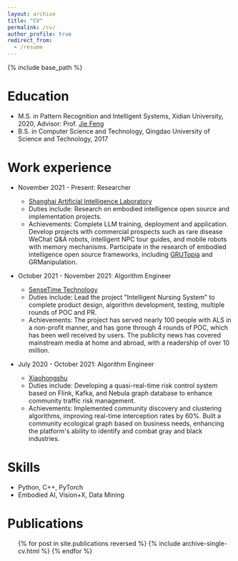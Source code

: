 ```yaml
---
layout: archive
title: "CV"
permalink: /cv/
author_profile: true
redirect_from:
  - /resume
---
```


{% include base_path %}

Education
======
* M.S. in Pattern Recognition and Intelligent Systems, Xidian University, 2020, Advisor: Prof. [Jie Feng](https://web.xidian.edu.cn/fengjie/)
* B.S. in Computer Science and Technology, Qingdao University of Science and Technology, 2017

Work experience
======
* ‌November 2021 - Present: Researcher‌
  * [Shanghai Artificial Intelligence Laboratory](https://www.shlab.org.cn/)
  * ‌Duties include‌: Research on embodied intelligence open source and implementation projects.
  * ‌Achievements‌: Complete LLM training, deployment and application. Develop projects with commercial prospects such as rare disease WeChat Q&A robots, intelligent NPC tour guides, and mobile robots with memory mechanisms. Participate in the research of embodied intelligence open source frameworks, including [GRUTopia](https://github.com/OpenRobotLab/GRUtopia) and GRManipulation.

* ‌October 2021 - November 2021: Algorithm Engineer‌
  * [SenseTime Technology](https://www.sensetime.com/cn?utm_source=baidu-sem-pc&utm_medium=cpc&utm_campaign=PC-%E5%95%86%E6%B1%A4%E7%A7%91%E6%8A%80-%E5%93%81%E7%89%8C%E8%AF%8D-%E5%95%86%E6%B1%A4&utm_content=%E6%A0%B8%E5%BF%83&utm_term=%E5%95%86%E6%B1%A4&e_creative=96275497746&e_keywordid=1086811742192&e_keywordid2=503211268391&bd_vid=18072714979114085242)
  * ‌Duties include‌: Lead the project "Intelligent Nursing System" to complete product design, algorithm development, testing, multiple rounds of POC and PR.
  * ‌Achievements‌: The project has served nearly 100 people with ALS in a non-profit manner, and has gone through 4 rounds of POC, which has been well received by users. The publicity news has covered mainstream media at home and abroad, with a readership of over 10 million.

* ‌July 2020 - October 2021: Algorithm Engineer‌
  * [‌Xiaohongshu](https://baike.baidu.com/item/%E8%A1%8C%E5%90%9F%E4%BF%A1%E6%81%AF%E7%A7%91%E6%8A%80%EF%BC%88%E4%B8%8A%E6%B5%B7%EF%BC%89%E6%9C%89%E9%99%90%E5%85%AC%E5%8F%B8/19977372)‌
  * ‌Duties include‌: Developing a quasi-real-time risk control system based on Flink, Kafka, and Nebula graph database to enhance community traffic risk management.
  * ‌Achievements‌: Implemented community discovery and clustering algorithms, improving real-time interception rates by 60%. Built a community ecological graph based on business needs, enhancing the platform's ability to identify and combat gray and black industries.
  
Skills
======
* Python, C++, PyTorch
* Embodied AI, Vision+X, Data Mining

Publications
======
  <ul>{% for post in site.publications reversed %}
    {% include archive-single-cv.html %}
  {% endfor %}</ul>
  
<!-- Talks
======
  <ul>{% for post in site.talks reversed %}
    {% include archive-single-talk-cv.html  %}
  {% endfor %}</ul>
  
Teaching
======
  <ul>{% for post in site.teaching reversed %}
    {% include archive-single-cv.html %}
  {% endfor %}</ul>
  
Service and leadership
======
* Currently signed in to 43 different slack teams -->
